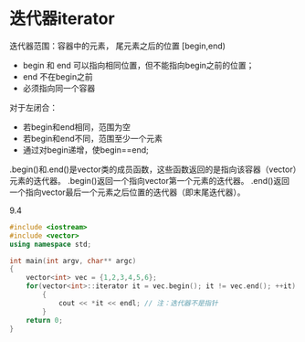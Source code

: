 # 迭代器iterator
迭代器范围：容器中的元素， 尾元素之后的位置
[begin,end)
* begin 和 end 可以指向相同位置，但不能指向begin之前的位置；
* end 不在begin之前
* 必须指向同一个容器
  
对于左闭合：
* 若begin和end相同，范围为空
* 若begin和end不同，范围至少一个元素
* 通过对begin递增，使begin==end;
  
.begin()和.end()是vector<int>类的成员函数，这些函数返回的是指向该容器（vector）元素的迭代器。
.begin()返回一个指向vector第一个元素的迭代器。
.end()返回一个指向vector最后一个元素之后位置的迭代器（即末尾迭代器）。

9.4
```cpp
#include <iostream>
#include <vector>
using namespace std;

int main(int argv, char** argc)
{
    vector<int> vec = {1,2,3,4,5,6};
    for(vector<int>::iterator it = vec.begin(); it != vec.end(); ++it)
        {
            cout << *it << endl; // 注：迭代器不是指针
        }
    return 0;
}
```
